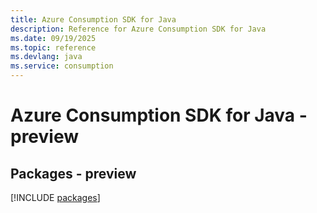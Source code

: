 ```yaml
---
title: Azure Consumption SDK for Java
description: Reference for Azure Consumption SDK for Java
ms.date: 09/19/2025
ms.topic: reference
ms.devlang: java
ms.service: consumption
---
```

# Azure Consumption SDK for Java - preview
## Packages - preview
[!INCLUDE [packages](consumption-index.md)]